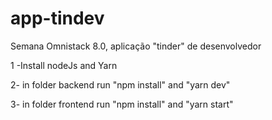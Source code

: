 # app-tindev
Semana Omnistack 8.0, aplicação "tinder" de desenvolvedor

1 -Install nodeJs and Yarn

2- in folder backend run "npm install" and "yarn dev"

3- in folder frontend run "npm install" and "yarn start"
